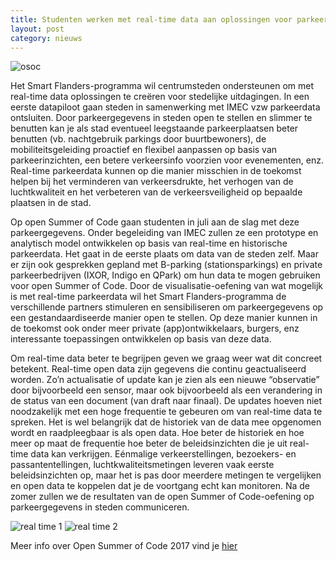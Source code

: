 ```yaml
---
title: Studenten werken met real-time data aan oplossingen voor parkeeruitdagingen in steden
layout: post
category: nieuws
---
```


![osoc](https://farm5.staticflickr.com/4263/35033969714_b39ae1179e.jpg)

Het Smart Flanders-programma wil centrumsteden ondersteunen om met real-time data oplossingen te creëren voor stedelijke uitdagingen. In een eerste datapiloot gaan steden in samenwerking met IMEC vzw parkeerdata ontsluiten. Door parkeergegevens in steden open te stellen en slimmer te benutten kan je als stad eventueel leegstaande parkeerplaatsen beter benutten (vb. nachtgebruik parkings door buurtbewoners), de mobiliteitsgeleiding proactief en flexibel aanpassen op basis van parkeerinzichten, een betere verkeersinfo voorzien voor evenementen, enz. Real-time parkeerdata kunnen op die manier misschien in de toekomst helpen bij het verminderen van verkeersdrukte, het verhogen van de luchtkwaliteit en het verbeteren van de verkeersveiligheid op bepaalde plaatsen in de stad.   


Op open Summer of Code gaan studenten in juli aan de slag met deze parkeergegevens. Onder begeleiding van IMEC zullen ze een prototype en analytisch model ontwikkelen op basis van real-time en historische parkeerdata. Het gaat in de eerste plaats om data van de steden zelf. Maar er zijn ook gesprekken gepland met B-parking (stationsparkings) en private parkeerbedrijven (IXOR, Indigo en QPark) om hun data te mogen gebruiken voor open Summer of Code. Door de visualisatie-oefening van wat mogelijk is met real-time parkeerdata wil het Smart Flanders-programma de verschillende partners stimuleren en sensibiliseren om parkeergegevens op een gestandaardiseerde manier open te stellen. Op deze manier kunnen in de toekomst ook onder meer private (app)ontwikkelaars, burgers, enz interessante toepassingen ontwikkelen op basis van deze data.


Om real-time data beter te begrijpen geven we graag weer wat dit concreet betekent. Real-time open data zijn gegevens die continu geactualiseerd worden. Zo’n actualisatie of update kan je zien als een nieuwe “observatie” door bijvoorbeeld een sensor, maar ook bijvoorbeeld als een verandering in de status van een document (van draft naar finaal). De updates hoeven niet noodzakelijk met een hoge frequentie te gebeuren om van real-time data te spreken. Het is wel belangrijk dat de historiek van de data mee opgenomen wordt en raadpleegbaar is als open data. Hoe beter de historiek en hoe meer op maat de frequentie hoe beter de beleidsinzichten die je uit real-time data kan verkrijgen. Eénmalige verkeerstellingen, bezoekers- en passantentellingen, luchtkwaliteitsmetingen leveren vaak eerste beleidsinzichten op, maar het is pas door meerdere metingen te vergelijken en open data te koppelen dat je de voortgang echt kan monitoren. Na de zomer zullen we de resultaten van de open Summer of Code-oefening op parkeergegevens in steden communiceren.

![real time 1](https://farm5.staticflickr.com/4327/35033969654_582431d1b7.jpg)
![real time 2](https://farm5.staticflickr.com/4313/35033969574_e879b11e41.jpg)


Meer info over Open Summer of Code 2017 vind je [hier](http://2017.summerofcode.be/)
